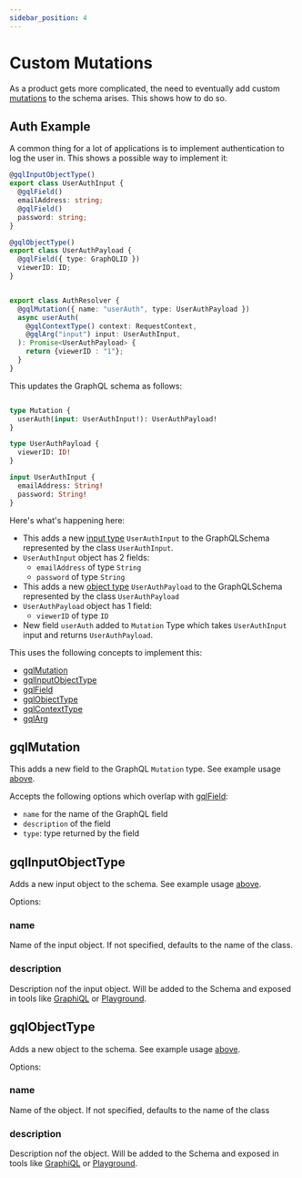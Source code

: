 ```yaml
---
sidebar_position: 4
---
```


# Custom Mutations

As a product gets more complicated, the need to eventually add custom [mutations](https://graphql.org/learn/schema/#the-query-and-mutation-types) to the schema arises. This shows how to do so.

## Auth Example

A common thing for a lot of applications is to implement authentication to log the user in. This shows a possible way to implement it:

```ts title="src/graphql/mutations/auth.ts"
@gqlInputObjectType()
export class UserAuthInput {
  @gqlField()
  emailAddress: string;
  @gqlField()
  password: string;
}

@gqlObjectType()
export class UserAuthPayload {
  @gqlField({ type: GraphQLID })
  viewerID: ID;
}


export class AuthResolver {
  @gqlMutation({ name: "userAuth", type: UserAuthPayload })
  async userAuth(
    @gqlContextType() context: RequestContext,
    @gqlArg("input") input: UserAuthInput,
  ): Promise<UserAuthPayload> {
    return {viewerID : "1"};
  }
}
```

This updates the GraphQL schema as follows:

```graphql title="src/graphql/schema.gql"

type Mutation {
  userAuth(input: UserAuthInput!): UserAuthPayload!
}

type UserAuthPayload {
  viewerID: ID!
}

input UserAuthInput {
  emailAddress: String!
  password: String!
}
```

Here's what's happening here:

* This adds a new [input type](https://graphql.org/learn/schema/#input-types) `UserAuthInput` to the GraphQLSchema represented by the class `UserAuthInput`.
* `UserAuthInput` object has 2 fields:
  * `emailAddress` of type `String`
  * `password` of type `String`
* This adds a new [object type](https://graphql.org/learn/schema/#object-types-and-fields) `UserAuthPayload` to the GraphQLSchema represented by the class `UserAuthPayload`
* `UserAuthPayload` object has 1 field:
  * `viewerID` of type `ID`
* New field `userAuth` added to `Mutation` Type which takes `UserAuthInput` input and returns `UserAuthPayload`.

This uses the following concepts to implement this:

* [gqlMutation](#gqlMutation)
* [gqlInputObjectType](#gqlInputObjectType)
* [gqlField](/docs/custom-code/gql-field)
* [gqlObjectType](#gqlObjectType)
* [gqlContextType](/docs/custom-code/gql-context)
* [gqlArg](/docs/custom-code/gql-arg)

## gqlMutation

This adds a new field to the GraphQL `Mutation` type. See example usage [above](#auth-example).

Accepts the following options which overlap with [gqlField](/docs/custom-code/gql-field):

* `name` for the name of the GraphQL field
* `description` of the field
* `type`: type returned by the field

## gqlInputObjectType

Adds a new input object to the schema. See example usage [above](#auth-example).

Options:

### name

Name of the input object. If not specified, defaults to the name of the class.

### description

Description nof the input object. Will be added to the Schema and exposed in tools like [GraphiQL](https://github.com/graphql/graphiql) or [Playground](https://github.com/graphql/graphql-playground).

## gqlObjectType

Adds a new object to the schema. See example usage [above](#auth-example).

Options:

### name

Name of the object. If not specified, defaults to the name of the class

### description

Description nof the object. Will be added to the Schema and exposed in tools like [GraphiQL](https://github.com/graphql/graphiql) or [Playground](https://github.com/graphql/graphql-playground).
